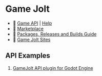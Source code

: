 # Game Jolt

- :link: [Game API](https://gamejolt.com/game-api) | [Help](https://gamejolt.com/help/dev-game-api)
- :link: [Marketplace](https://gamejolt.com/marketplace)
- :link: [Packages, Releases and Builds Guide](https://gamejolt.com/help/dev-packages)
- :link: [Game Jolt Sites](https://gamejolt.com/indieaf)

## API Examples

1. [GameJolt API plugin for Godot Engine](https://github.com/deakcor/-godot-gj-api)
